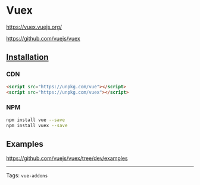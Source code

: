 # Vuex

https://vuex.vuejs.org/

https://github.com/vuejs/vuex

## [Installation](https://vuex.vuejs.org/en/installation.html)

### CDN

```html
<script src="https://unpkg.com/vue"></script>
<script src="https://unpkg.com/vuex"></script>
```

### NPM

```bash
npm install vue --save
npm install vuex --save
```

## Examples

https://github.com/vuejs/vuex/tree/dev/examples

---

Tags: `vue-addons`